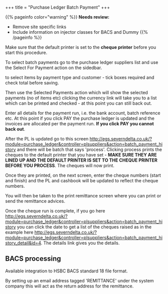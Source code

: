 +++
title = "Purchase Ledger Batch Payment"
+++


{{% pageinfo color="warning" %}}
**Needs review:**
* Remove site specific links
* Include information on injector classes for BACS and Dummy
{{% /pageinfo %}}

<span class="attention important">Make sure that the default printer is set to the **cheque printer** before you start this procedure.</span>

To select batch payments go to the purchase ledger suppliers list and use the Select For Payment action on the sidedbar.

to select items by payment type and customer - tick boxes required and check total before saving.

Then use the Selected Payments action which will show the selected payments (no of items etc) clicking the currency link will take you to a list which can be printed and checked - at this point you can still back out.

Enter all details for the payment run, i.e. the bank account, batch reference etc. At this point if you click PAY the purchase ledger is updated and the invoices are allocated per the payment run. **If you click PAY you cannot back out**.

After the PL is updated go to this screen http://egs.severndelta.co.uk/?module=purchase_ledger&controller=plsuppliers&action=batch_payment_history and there will be batch that says 'process'. Clicking process prints the cheques to the default printer that you have set - **MAKE SURE THEY ARE LINED UP AND THE DEFAULT PRINTER IS SET TO THE CHEQUE PRINTER BEFORE YOU PROCESS**. The cheques will now print.

Once they are printed, on the next screen, enter the cheque numbers (start and finish) and the PL and cashbook will be updated to reflect the cheque numbers.

You will then be taken to the print remittance screen where you can print or send the remittance advices.

Once the cheque run is complete, if you go here http://egs.severndelta.co.uk/?module=purchase_ledger&controller=plsuppliers&action=batch_payment_history you can click the date to get a list of the cheques raised as in the example here http://egs.severndelta.co.uk/?module=purchase_ledger&controller=plsuppliers&action=batch_payment_history_detail&id=4. The details link gives you the details.

## BACS processing

Available integration to HSBC BACS standard 18 file format.

By setting up an email address tagged 'REMITTANCE' under the system company this will act as the return address for the remittance.

